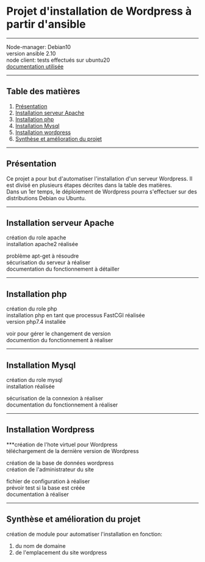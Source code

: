 # Projet d'installation de Wordpress à partir d'ansible
***
Node-manager: Debian10  
version ansible 2.10  
node client: tests effectués sur ubuntu20  
[documentation utilisée](https://doc.ubuntu-fr.org/wordpress)  
***
## Table des matières
1. [Présentation](#Présentation)
2. [Installation serveur Apache](#Installation-serveur-Apache)
3. [Installation php](#Installation-php)
4. [Installation Mysql](#Installation-Mysql)
5. [Installation wordpress](#Installation-Wordpress)
6. [Synthèse et amélioration du projet](#Synthèse-et-amélioration-du-projet)
***
## Présentation
Ce projet a pour but d'automatiser l'installation d'un serveur Wordpress. Il est divisé en plusieurs étapes décrites dans la table des matières.  
Dans un 1er temps, le déploiement de Wordpress pourra s'effectuer sur des distributions Debian ou Ubuntu. 
***
## Installation serveur Apache
création du role apache  
installation apache2 réalisée  


problème apt-get à résoudre  
sécurisation du serveur à réaliser  
documentation du fonctionnement à détailler  
***
## Installation php
création du role php  
installation php en tant que processus FastCGI réalisée  
version php7.4 installée  

voir pour gérer le changement de version  
documention du fonctionnement à réaliser  
***
## Installation Mysql
création du role mysql  
installation réalisée  

sécurisation de la connexion à réaliser  
documentation du fonctionnement à réaliser  
***
## Installation Wordpress
***création de l'hote virtuel pour Wordpress  
téléchargement de la dernière version de Wordpress  

création de la base de données wordpress  
création de l'administrateur du site  


fichier de configuration à réaliser  
prévoir test si la base est créée  
documentation à réaliser   

***
## Synthèse et amélioration du projet
création de module pour automatiser l'installation en fonction:  
1. du nom de domaine 
2. de l'emplacement du site wordpress  
